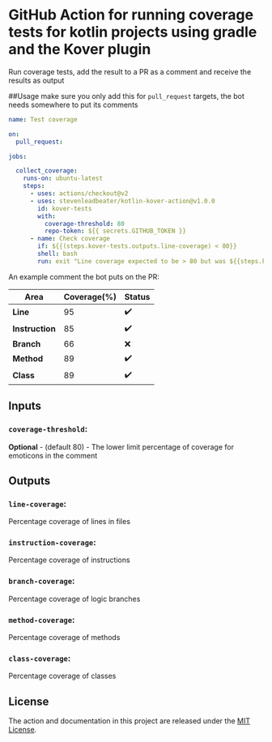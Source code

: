 # GitHub Action for running coverage tests for kotlin projects using gradle and the Kover plugin

Run coverage tests, add the result to a PR as a comment and receive the results as output

##Usage
make sure you only add this for `pull_request` targets, the bot needs somewhere to put its comments
```yaml
name: Test coverage

on:
  pull_request:

jobs:

  collect_coverage:
    runs-on: ubuntu-latest
    steps:
      - uses: actions/checkout@v2
      - uses: stevenleadbeater/kotlin-kover-action@v1.0.0
        id: kover-tests
        with:
          coverage-threshold: 80
          repo-token: ${{ secrets.GITHUB_TOKEN }}
      - name: Check coverage
        if: ${{(steps.kover-tests.outputs.line-coverage) < 80}}
        shell: bash
        run: exit "Line coverage expected to be > 80 but was ${{steps.kover-tests.outputs.line-coverage}}"
```

An example comment the bot puts on the PR:

| Area  | Coverage(%) | Status |
| ------------- | ------------- | ------------- |
| **Line**  | 95  | :heavy_check_mark: |
| **Instruction**  | 85  | :heavy_check_mark:  |
| **Branch**  | 66  | :x:  |
| **Method**  | 89  | :heavy_check_mark:  |
| **Class**  | 89  | :heavy_check_mark:  |

## Inputs

### `coverage-threshold`:
**Optional** - (default 80) -  The lower limit percentage of coverage for emoticons in the comment

## Outputs

### `line-coverage`:
Percentage coverage of lines in files

### `instruction-coverage`:
Percentage coverage of instructions

### `branch-coverage`:
Percentage coverage of logic branches

### `method-coverage`:
Percentage coverage of methods

### `class-coverage`:
Percentage coverage of classes

## License

The action and documentation in this project are released under the [MIT License](LICENSE-MIT.txt).

